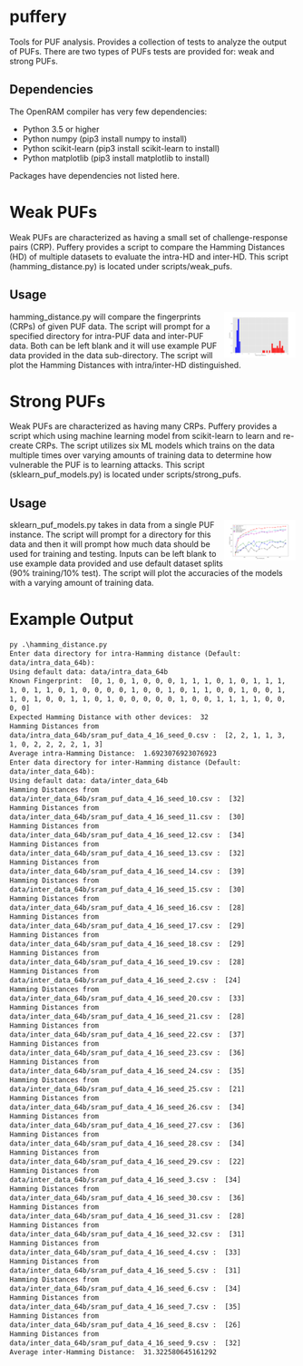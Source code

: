 # puffery
Tools for PUF analysis.
Provides a collection of tests to analyze the output of PUFs.
There are two types of PUFs tests are provided for: weak and
strong PUFs.

## Dependencies

The OpenRAM compiler has very few dependencies:
+ Python 3.5 or higher
+ Python numpy        (pip3 install numpy to install)
+ Python scikit-learn (pip3 install scikit-learn to install)
+ Python matplotlib   (pip3 install matplotlib to install)

Packages have dependencies not listed here.

# Weak PUFs

Weak PUFs are characterized as having a small set of challenge-response
pairs (CRP). Puffery provides a script to compare the Hamming Distances (HD) of multiple
datasets to evaluate the intra-HD and inter-HD.
This script (hamming_distance.py) is located under scripts/weak_pufs.

## Usage

<img align="right" width="25%" src="images/hamming_distance.png">

hamming_distance.py will compare the fingerprints (CRPs) of given PUF data. The script
will prompt for a specified directory for intra-PUF data and inter-PUF data. 
Both can be left blank and it will use example PUF data provided in the data sub-directory.
The script will plot the Hamming Distances with intra/inter-HD distinguished.

# Strong PUFs

Weak PUFs are characterized as having many CRPs. 
Puffery provides a script which using machine learning model from scikit-learn
to learn and re-create CRPs. The script utilizes six ML models which trains
on the data multiple times over varying amounts of training data to determine
how vulnerable the PUF is to learning attacks.
This script (sklearn_puf_models.py) is located under scripts/strong_pufs.

## Usage

<img align="right" width="25%" src="images/learning_attack.png">

sklearn_puf_models.py takes in data from a single PUF instance. The script
will prompt for a directory for this data and then it will prompt how much
data should be used for training and testing. Inputs can be left blank to
use example data provided and use default dataset splits (90% training/10% test).
The script will plot the accuracies of the models with a varying amount of training data.

# Example Output

```
py .\hamming_distance.py
Enter data directory for intra-Hamming distance (Default: data/intra_data_64b):
Using default data: data/intra_data_64b
Known Fingerprint:  [0, 1, 0, 1, 0, 0, 0, 1, 1, 1, 0, 1, 0, 1, 1, 1, 1, 0, 1, 1, 0, 1, 0, 0, 0, 0, 1, 0, 0, 1, 0, 1, 1, 0, 0, 1, 0, 0, 1, 1, 0, 1, 0, 0, 1, 1, 0, 1, 0, 0, 0, 0, 0, 1, 0, 0, 1, 1, 1, 1, 0, 0, 0, 0]
Expected Hamming Distance with other devices:  32
Hamming Distances from data/intra_data_64b/sram_puf_data_4_16_seed_0.csv :  [2, 2, 1, 1, 3, 1, 0, 2, 2, 2, 2, 1, 3]
Average intra-Hamming Distance:  1.6923076923076923
Enter data directory for inter-Hamming distance (Default: data/inter_data_64b):
Using default data: data/inter_data_64b
Hamming Distances from data/inter_data_64b/sram_puf_data_4_16_seed_10.csv :  [32]
Hamming Distances from data/inter_data_64b/sram_puf_data_4_16_seed_11.csv :  [30]
Hamming Distances from data/inter_data_64b/sram_puf_data_4_16_seed_12.csv :  [34]
Hamming Distances from data/inter_data_64b/sram_puf_data_4_16_seed_13.csv :  [32]
Hamming Distances from data/inter_data_64b/sram_puf_data_4_16_seed_14.csv :  [39]
Hamming Distances from data/inter_data_64b/sram_puf_data_4_16_seed_15.csv :  [30]
Hamming Distances from data/inter_data_64b/sram_puf_data_4_16_seed_16.csv :  [28]
Hamming Distances from data/inter_data_64b/sram_puf_data_4_16_seed_17.csv :  [29]
Hamming Distances from data/inter_data_64b/sram_puf_data_4_16_seed_18.csv :  [29]
Hamming Distances from data/inter_data_64b/sram_puf_data_4_16_seed_19.csv :  [28]
Hamming Distances from data/inter_data_64b/sram_puf_data_4_16_seed_2.csv :  [24]
Hamming Distances from data/inter_data_64b/sram_puf_data_4_16_seed_20.csv :  [33]
Hamming Distances from data/inter_data_64b/sram_puf_data_4_16_seed_21.csv :  [28]
Hamming Distances from data/inter_data_64b/sram_puf_data_4_16_seed_22.csv :  [37]
Hamming Distances from data/inter_data_64b/sram_puf_data_4_16_seed_23.csv :  [36]
Hamming Distances from data/inter_data_64b/sram_puf_data_4_16_seed_24.csv :  [35]
Hamming Distances from data/inter_data_64b/sram_puf_data_4_16_seed_25.csv :  [21]
Hamming Distances from data/inter_data_64b/sram_puf_data_4_16_seed_26.csv :  [34]
Hamming Distances from data/inter_data_64b/sram_puf_data_4_16_seed_27.csv :  [36]
Hamming Distances from data/inter_data_64b/sram_puf_data_4_16_seed_28.csv :  [34]
Hamming Distances from data/inter_data_64b/sram_puf_data_4_16_seed_29.csv :  [22]
Hamming Distances from data/inter_data_64b/sram_puf_data_4_16_seed_3.csv :  [34]
Hamming Distances from data/inter_data_64b/sram_puf_data_4_16_seed_30.csv :  [36]
Hamming Distances from data/inter_data_64b/sram_puf_data_4_16_seed_31.csv :  [28]
Hamming Distances from data/inter_data_64b/sram_puf_data_4_16_seed_32.csv :  [31]
Hamming Distances from data/inter_data_64b/sram_puf_data_4_16_seed_4.csv :  [33]
Hamming Distances from data/inter_data_64b/sram_puf_data_4_16_seed_5.csv :  [31]
Hamming Distances from data/inter_data_64b/sram_puf_data_4_16_seed_6.csv :  [34]
Hamming Distances from data/inter_data_64b/sram_puf_data_4_16_seed_7.csv :  [35]
Hamming Distances from data/inter_data_64b/sram_puf_data_4_16_seed_8.csv :  [26]
Hamming Distances from data/inter_data_64b/sram_puf_data_4_16_seed_9.csv :  [32]
Average inter-Hamming Distance:  31.322580645161292
```

